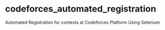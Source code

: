 # codeforces_automated_registration
Automated Registration for contests at Codeforces Platform Using Selenium
